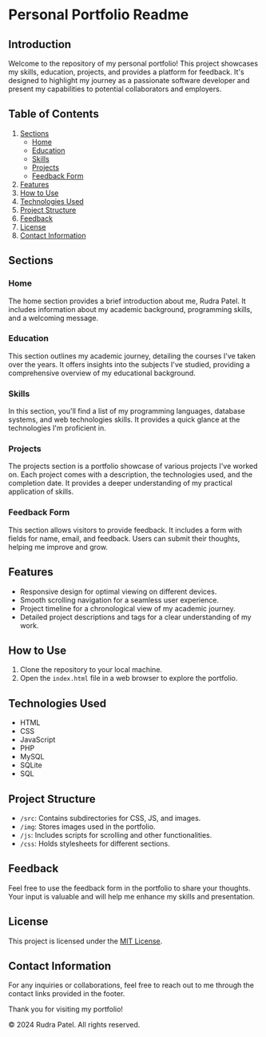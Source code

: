 # Personal Portfolio Readme

## Introduction

Welcome to the repository of my personal portfolio! This project showcases my skills, education, projects, and provides a platform for feedback. It's designed to highlight my journey as a passionate software developer and present my capabilities to potential collaborators and employers.

## Table of Contents

1. [Sections](#sections)
   - [Home](#home)
   - [Education](#education)
   - [Skills](#skills)
   - [Projects](#projects)
   - [Feedback Form](#feedback)
2. [Features](#features)
3. [How to Use](#how-to-use)
4. [Technologies Used](#technologies-used)
5. [Project Structure](#project-structure)
6. [Feedback](#feedback)
7. [License](#license)
8. [Contact Information](#contact-information)

## Sections

### Home

The home section provides a brief introduction about me, Rudra Patel. It includes information about my academic background, programming skills, and a welcoming message.

### Education

This section outlines my academic journey, detailing the courses I've taken over the years. It offers insights into the subjects I've studied, providing a comprehensive overview of my educational background.

### Skills

In this section, you'll find a list of my programming languages, database systems, and web technologies skills. It provides a quick glance at the technologies I'm proficient in.

### Projects

The projects section is a portfolio showcase of various projects I've worked on. Each project comes with a description, the technologies used, and the completion date. It provides a deeper understanding of my practical application of skills.

### Feedback Form

This section allows visitors to provide feedback. It includes a form with fields for name, email, and feedback. Users can submit their thoughts, helping me improve and grow.

## Features

- Responsive design for optimal viewing on different devices.
- Smooth scrolling navigation for a seamless user experience.
- Project timeline for a chronological view of my academic journey.
- Detailed project descriptions and tags for a clear understanding of my work.

## How to Use

1. Clone the repository to your local machine.
2. Open the `index.html` file in a web browser to explore the portfolio.

## Technologies Used

- HTML
- CSS
- JavaScript
- PHP
- MySQL
- SQLite
- SQL

## Project Structure

- `/src`: Contains subdirectories for CSS, JS, and images.
- `/img`: Stores images used in the portfolio.
- `/js`: Includes scripts for scrolling and other functionalities.
- `/css`: Holds stylesheets for different sections.

## Feedback

Feel free to use the feedback form in the portfolio to share your thoughts. Your input is valuable and will help me enhance my skills and presentation.

## License

This project is licensed under the [MIT License](LICENSE).

## Contact Information

For any inquiries or collaborations, feel free to reach out to me through the contact links provided in the footer.

Thank you for visiting my portfolio!

&copy; 2024 Rudra Patel. All rights reserved.
